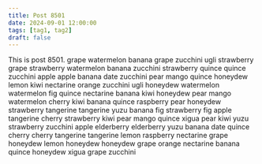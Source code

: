 ```yaml
---
title: Post 8501
date: 2024-09-01 12:00:00
tags: [tag1, tag2]
draft: false
---
```

This is post 8501.
grape
watermelon
banana
grape
zucchini
ugli
strawberry
grape
strawberry
watermelon
banana
zucchini
strawberry
quince
quince
zucchini
apple
apple
banana
date
zucchini
pear
mango
quince
honeydew
lemon
kiwi
nectarine
orange
zucchini
ugli
honeydew
watermelon
watermelon
fig
quince
nectarine
banana
kiwi
honeydew
pear
mango
watermelon
cherry
kiwi
banana
quince
raspberry
pear
honeydew
strawberry
tangerine
tangerine
yuzu
banana
fig
strawberry
fig
apple
tangerine
cherry
strawberry
kiwi
pear
mango
quince
xigua
pear
kiwi
yuzu
strawberry
zucchini
apple
elderberry
elderberry
yuzu
banana
date
quince
cherry
cherry
tangerine
tangerine
lemon
raspberry
nectarine
grape
honeydew
lemon
honeydew
honeydew
grape
orange
nectarine
banana
quince
honeydew
xigua
grape
zucchini
